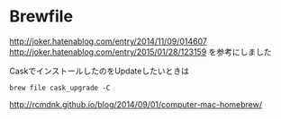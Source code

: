 # Brewfile
http://joker.hatenablog.com/entry/2014/11/09/014607
http://joker.hatenablog.com/entry/2015/01/28/123159
を参考にしました


CaskでインストールしたのをUpdateしたいときは
```
brew file cask_upgrade -C
```
http://rcmdnk.github.io/blog/2014/09/01/computer-mac-homebrew/
